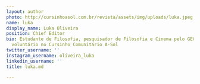 ```yaml
---
layout: author
photo: http://cursinhoasol.com.br/revista/assets/img/uploads/luka.jpeg
name: luka
display_name: Luka Oliveira
position: Chief Editor
bio: Estudante de Filosofia, pesquisador de Filosofia e Cinema pelo GECEF. Professor
  voluntário no Cursinho Comunitário A-Sol
twitter_username: ''
instagram_username: oliveira_luka
linkedin_username: ''
title: luka.md

---
```


